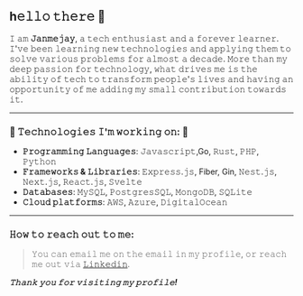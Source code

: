 ## h𝚎𝚕𝚕𝚘 𝚝𝚑𝚎𝚛𝚎 👋

𝙸 𝚊𝚖 **𝙹𝚊𝚗𝚖𝚎𝚓𝚊𝚢**, 𝚊 𝚝𝚎𝚌𝚑 𝚎𝚗𝚝𝚑𝚞𝚜𝚒𝚊𝚜𝚝 𝚊𝚗𝚍 𝚊 𝚏𝚘𝚛𝚎𝚟𝚎𝚛 𝚕𝚎𝚊𝚛𝚗𝚎𝚛. 𝙸'𝚟𝚎 𝚋𝚎𝚎𝚗 𝚕𝚎𝚊𝚛𝚗𝚒𝚗𝚐 𝚗𝚎𝚠 𝚝𝚎𝚌𝚑𝚗𝚘𝚕𝚘𝚐𝚒𝚎𝚜 𝚊𝚗𝚍 𝚊𝚙𝚙𝚕𝚢𝚒𝚗𝚐 𝚝𝚑𝚎𝚖 𝚝𝚘 𝚜𝚘𝚕𝚟𝚎 𝚟𝚊𝚛𝚒𝚘𝚞𝚜 𝚙𝚛𝚘𝚋𝚕𝚎𝚖𝚜 𝚏𝚘𝚛 𝚊𝚕𝚖𝚘𝚜𝚝 𝚊 𝚍𝚎𝚌𝚊𝚍𝚎. 𝙼𝚘𝚛𝚎 𝚝𝚑𝚊𝚗 𝚖𝚢 𝚍𝚎𝚎𝚙 𝚙𝚊𝚜𝚜𝚒𝚘𝚗 𝚏𝚘𝚛 𝚝𝚎𝚌𝚑𝚗𝚘𝚕𝚘𝚐𝚢, 𝚠𝚑𝚊𝚝 𝚍𝚛𝚒𝚟𝚎𝚜 𝚖𝚎 𝚒𝚜 𝚝𝚑𝚎 𝚊𝚋𝚒𝚕𝚒𝚝𝚢 𝚘𝚏 𝚝𝚎𝚌𝚑 𝚝𝚘 𝚝𝚛𝚊𝚗𝚜𝚏𝚘𝚛𝚖 𝚙𝚎𝚘𝚙𝚕𝚎'𝚜 𝚕𝚒𝚟𝚎𝚜 𝚊𝚗𝚍 𝚑𝚊𝚟𝚒𝚗𝚐 𝚊𝚗 𝚘𝚙𝚙𝚘𝚛𝚝𝚞𝚗𝚒𝚝𝚢 𝚘𝚏 𝚖𝚎 𝚊𝚍𝚍𝚒𝚗𝚐 𝚖𝚢 𝚜𝚖𝚊𝚕𝚕 𝚌𝚘𝚗𝚝𝚛𝚒𝚋𝚞𝚝𝚒𝚘𝚗 𝚝𝚘𝚠𝚊𝚛𝚍𝚜 𝚒𝚝.

----
### 🚀 𝚃𝚎𝚌𝚑𝚗𝚘𝚕𝚘𝚐𝚒𝚎𝚜 𝙸'𝚖 𝚠𝚘𝚛𝚔𝚒𝚗𝚐 𝚘𝚗: 🚀
- **𝙿𝚛𝚘𝚐𝚛𝚊𝚖𝚖𝚒𝚗𝚐 𝙻𝚊𝚗𝚐𝚞𝚊𝚐𝚎𝚜**: 𝙹𝚊𝚟𝚊𝚜𝚌𝚛𝚒𝚙𝚝,Go, 𝚁𝚞𝚜𝚝, 𝙿𝙷𝙿, 𝙿𝚢𝚝𝚑𝚘𝚗
- **𝙵𝚛𝚊𝚖𝚎𝚠𝚘𝚛𝚔𝚜 & 𝙻𝚒𝚋𝚛𝚊𝚛𝚒𝚎𝚜**: 𝙴𝚡𝚙𝚛𝚎𝚜𝚜.𝚓𝚜, Fiber, Gin, 𝙽𝚎𝚜𝚝.𝚓𝚜, 𝙽𝚎𝚡𝚝.𝚓𝚜, 𝚁𝚎𝚊𝚌𝚝.𝚓𝚜, 𝚂𝚟𝚎𝚕𝚝𝚎
- **𝙳𝚊𝚝𝚊𝚋𝚊𝚜𝚎𝚜**: 𝙼𝚢𝚂𝚀𝙻, 𝙿𝚘𝚜𝚝𝚐𝚛𝚎𝚜𝚂𝚀𝙻, 𝙼𝚘𝚗𝚐𝚘𝙳𝙱, 𝚂𝚀𝙻𝚒𝚝𝚎
- **𝙲𝚕𝚘𝚞𝚍 𝚙𝚕𝚊𝚝𝚏𝚘𝚛𝚖𝚜**: 𝙰𝚆𝚂, 𝙰𝚣𝚞𝚛𝚎, 𝙳𝚒𝚐𝚒𝚝𝚊𝚕𝙾𝚌𝚎𝚊𝚗

---
### 𝙷𝚘𝚠 𝚝𝚘 𝚛𝚎𝚊𝚌𝚑 𝚘𝚞𝚝 𝚝𝚘 𝚖𝚎:
> 𝚈𝚘𝚞 𝚌𝚊𝚗 𝚎𝚖𝚊𝚒𝚕 𝚖𝚎 𝚘𝚗 𝚝𝚑𝚎 𝚎𝚖𝚊𝚒𝚕 𝚒𝚗 𝚖𝚢 𝚙𝚛𝚘𝚏𝚒𝚕𝚎, 𝚘𝚛 𝚛𝚎𝚊𝚌𝚑 𝚖𝚎 𝚘𝚞𝚝 𝚟𝚒𝚊 [𝙻𝚒𝚗𝚔𝚎𝚍𝚒𝚗](https://www.linkedin.com/in/janmejay-singh-913303120/). 

***𝚃𝚑𝚊𝚗𝚔 𝚢𝚘𝚞 𝚏𝚘𝚛 𝚟𝚒𝚜𝚒𝚝𝚒𝚗𝚐 𝚖𝚢 𝚙𝚛𝚘𝚏𝚒𝚕𝚎!*** 
<!--
**jj-theInvincible/jj-theInvincible** is a ✨ _special_ ✨ repository because its `README.md` (this file) appears on your GitHub profile.

Here are some ideas to get you started:

- 🔭 I’m currently working on ...
- 🌱 I’m currently learning ...
- 👯 I’m looking to collaborate on ...
- 🤔 I’m looking for help with ...
- 💬 Ask me about ...
- 📫 How to reach me: ...
- 😄 Pronouns: ...
- ⚡ Fun fact: ...
-->
